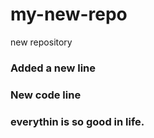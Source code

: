 # my-new-repo
new repository

### Added a new line
### New code line
### everythin is so good in life.
